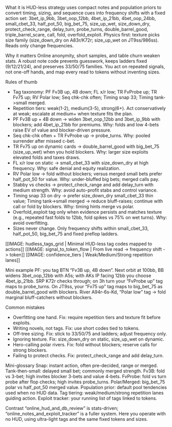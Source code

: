 What it is
HUD-less strategy uses compact notes and population priors to convert timing, sizing, and sequence cues into frequency shifts with a fixed action set: 3bet_ip_9bb, 3bet_oop_12bb, 4bet_ip_21bb, 4bet_oop_24bb, small_cbet_33, half_pot_50, big_bet_75, size_up_wet, size_down_dry, protect_check_range, delay_turn, probe_turns, double_barrel_good, triple_barrel_scare, call, fold, overfold_exploit. Physics first: texture picks size family (size_down_dry on A83r/K72r; size_up_wet on JT9ss/986ss). Reads only change frequencies.

Why it matters
Online anonymity, short samples, and table churn weaken stats. A robust note code prevents guesswork, keeps ladders fixed (9/12/21/24), and preserves 33/50/75 families. You act on repeated signals, not one-off hands, and map every read to tokens without inventing sizes.

Rules of thumb

* Tag taxonomy: PF Fv3B up, 4B down; FL x/r low; TR FvProbe up; TR Fv75 up; RV Polar low; Seq chk-chk often; Timing snap 33; Timing tank->small merged.
* Repetition tiers: weak(1-2), medium(3-5), strong(6+). Act conservatively at weak; escalate at medium+ when texture fits the plan.
* PF Fv3B up + 4B down -> widen 3bet_oop_12bb and 3bet_ip_9bb with blockers; add 4bet_ip_21bb for premiums. Why: folds and low 4-bets raise EV of value and blocker-driven pressure.
* Seq chk-chk often + TR FvProbe up -> probe_turns. Why: pooled surrender after missed c-bet.
* TR Fv75 up on dynamic cards -> double_barrel_good with big_bet_75 (size_up_wet) when you hold blockers. Why: larger size exploits elevated folds and taxes draws.
* FL x/r low on static -> small_cbet_33 with size_down_dry at high frequency. Why: safe denial and equity realization.
* RV Polar low -> fold without blockers; versus merged small bets prefer half_pot_50 for value. Why: under-bluffed big bets; merged calls pay.
* Stabby vs checks -> protect_check_range and add delay_turn with medium strength. Why: avoid auto-profit stabs and control variance.
* Timing snap 33 on dry -> prefer size_down_dry small_cbet_33 thin value; Timing tank->small merged -> reduce bluff-raises; continue with call or fold by blockers. Why: timing hints merge vs polar.
* Overfold_exploit tag only when evidence persists and matches texture (e.g., repeated fast folds to 12bb, fold spikes vs 75% on wet turns). Why: avoid overfitting.
* Sizes never change. Only frequency shifts within small_cbet_33, half_pot_50, big_bet_75 and fixed preflop ladders.

[[IMAGE: hudless_tags_grid | Minimal HUD-less tag codes mapped to actions]]
[[IMAGE: signal_to_token_flow | From live read -> frequency shift -> token]]
[[IMAGE: confidence_tiers | Weak/Medium/Strong repetition lanes]]

Mini example
PF: you tag BTN “Fv3B up, 4B down”. Next orbit at 100bb, BB widens 3bet_oop_12bb with A5s; with AKs IP facing 12bb you choose 4bet_ip_21bb. SRP K72r checks through; on 3h turn your “FvProbe up” tag maps to probe_turns. On JT9ss, your “Fv75 up” tag maps to big_bet_75 as double_barrel_good with blockers. River A94r-6s-Kd, “Polar low” tag -> fold marginal bluff-catchers without blockers.

Common mistakes

* Overfitting one hand. Fix: require repetition tiers and texture fit before exploits.
* Writing novels, not tags. Fix: use short codes tied to tokens.
* Off-tree sizing. Fix: stick to 33/50/75 and ladders; adjust frequency only.
* Ignoring texture. Fix: size_down_dry on static, size_up_wet on dynamic.
* Hero-calling polar rivers. Fix: fold without blockers; reserve calls for strong blockers.
* Failing to protect checks. Fix: protect_check_range and add delay_turn.

Mini-glossary
Snap: instant action, often pre-decided, range or merged.
Tank-then-small: delayed small bet; commonly merged strength.
Fv3B: fold vs 3-bet; high invites blocker 3-bets and value 4-bets.
FvProbe: fold vs turn probe after flop checks; high invites probe_turns.
Polar/Merged: big_bet_75 polar vs half_pot_50 merged value.
Population prior: default pool tendencies used when no HUD data.
Tag tiering: weak/medium/strong repetition lanes guiding action.
Exploit tracker: your running list of tags linked to tokens.

Contrast
“online_hud_and_db_review” is stats-driven; “online_notes_and_exploit_tracker” is a fuller system. Here you operate with no HUD, using ultra-light tags and the same fixed tokens and sizes.
